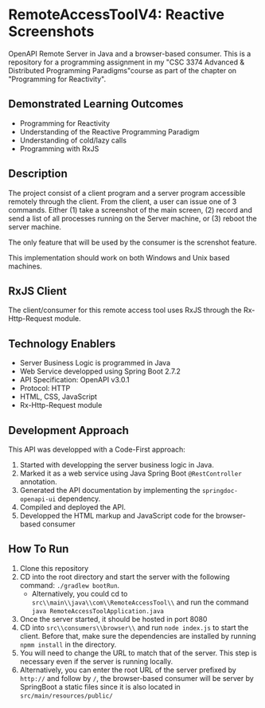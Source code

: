 # RemoteAccessToolV4: Reactive Screenshots
OpenAPI Remote Server in Java and a browser-based consumer. This is a repository for a programming assignment in my 
"CSC 3374 Advanced & Distributed Programming Paradigms"course as part of the chapter on "Programming for Reactivity".


## Demonstrated Learning Outcomes
- Programming for Reactivity
- Understanding of the Reactive Programming Paradigm
- Understanding of cold/lazy calls
- Programming with RxJS 

## Description
The project consist of a client program and a server program accessible remotely through the client. From the client, a user can 
issue one of 3 commands. Either (1) take a screenshot of the main screen,
(2) record and send a list of all processes running on the Server machine, or (3) reboot the server machine.

The only feature that will be used by the consumer is the screnshot feature.

This implementation should work on both Windows and Unix based machines.

## RxJS Client
The client/consumer for this remote access tool uses RxJS through the Rx-Http-Request module.

## Technology Enablers
- Server Business Logic is programmed in Java
- Web Service developped using Spring Boot 2.7.2  
- API Specification: OpenAPI v3.0.1
- Protocol: HTTP
- HTML, CSS, JavaScript
- Rx-Http-Request module

## Development Approach
This API was developped with a Code-First approach:
1. Started with developping the server business logic in Java. 
2. Marked it as a web service using Java Spring Boot `@RestController` annotation.
3. Generated the API documentation by implementing the `springdoc-openapi-ui` dependency.
4. Compiled and deployed the API.
5. Developped the HTML markup and JavaScript code for the browser-based consumer

## How To Run
1. Clone this repository
2. CD into the root directory and start the server with the following command: `./gradlew bootRun`.
   - Alternatively, you could cd to `src\\main\\java\\com\\RemoteAccessTool\\` and run the command `java RemoteAccessToolApplication.java`
3. Once the server started, it should be hosted in port 8080
4. CD into `src\\consumers\\browser\\` and run `node index.js` to start the client. Before that, make sure the dependencies are installed by running `npmm install` in the directory. 
5. You will need to change the URL to match that of the server. This step is necessary even if the server is running locally.
6. Alternatively, you can enter the root URL of the server prefixed by `http://` and follow by `/`, the browser-based consumer will be server by SpringBoot a static files since it is also located in `src/main/resources/public/`
